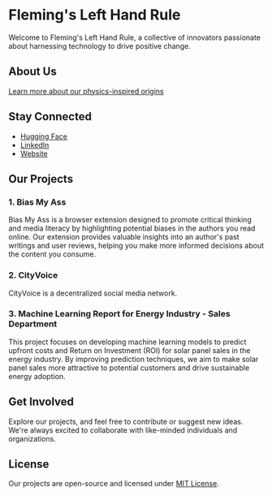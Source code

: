 **Fleming's Left Hand Rule**
===========================

Welcome to Fleming's Left Hand Rule, a collective of innovators passionate about harnessing technology to drive positive change.

**About Us**
------------

[Learn more about our physics-inspired origins](https://github.com/flemingslefthandrule/.github/blob/main/profile/physics.md)

**Stay Connected**
-----------------

* [Hugging Face](https://huggingface.co/flemingslefthandrule)
* [LinkedIn](https://www.linkedin.com/company/flemingslefthandrule)
* [Website](https://www.flemingslefthandrule.github.io)

**Our Projects**
---------------

### 1. Bias My Ass

Bias My Ass is a browser extension designed to promote critical thinking and media literacy by highlighting potential biases in the authors you read online. Our extension provides valuable insights into an author's past writings and user reviews, helping you make more informed decisions about the content you consume.

### 2. CityVoice

CityVoice is a decentralized social media network.

### 3. Machine Learning Report for Energy Industry - Sales Department

This project focuses on developing machine learning models to predict upfront costs and Return on Investment (ROI) for solar panel sales in the energy industry. By improving prediction techniques, we aim to make solar panel sales more attractive to potential customers and drive sustainable energy adoption.

**Get Involved**
----------------

Explore our projects, and feel free to contribute or suggest new ideas. We're always excited to collaborate with like-minded individuals and organizations.

**License**
----------

Our projects are open-source and licensed under [MIT License](https://github.com/flemingslefthandrule/.github/blob/main/license.md).
